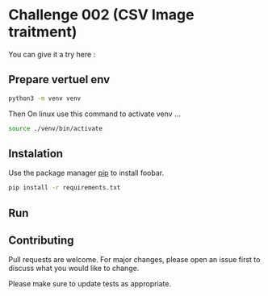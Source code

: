 # Challenge 002 (CSV Image traitment)

You can give it a try here : 

## Prepare vertuel env

```bash
python3 -m venv venv
```
Then On linux use this command to activate venv ...

```bash
source ./venv/bin/activate
```


## Instalation 

Use the package manager [pip](https://pip.pypa.io/en/stable/) to install foobar.

```bash
pip install -r requirements.txt
```

## Run 



## Contributing
Pull requests are welcome. For major changes, please open an issue first to discuss what you would like to change.

Please make sure to update tests as appropriate.